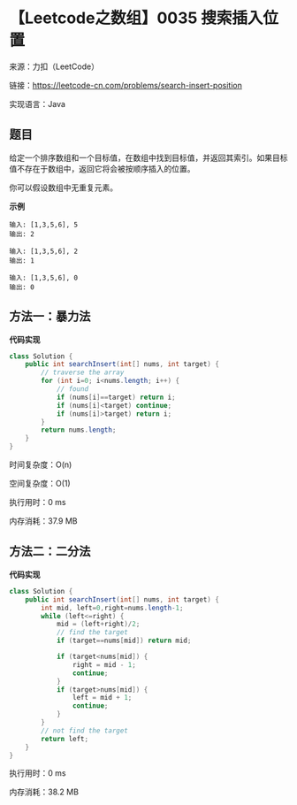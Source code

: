 # 【Leetcode之数组】0035 搜索插入位置

来源：力扣（LeetCode）

链接：https://leetcode-cn.com/problems/search-insert-position

实现语言：Java



##  题目

给定一个排序数组和一个目标值，在数组中找到目标值，并返回其索引。如果目标值不存在于数组中，返回它将会被按顺序插入的位置。

你可以假设数组中无重复元素。

**示例**

```
输入: [1,3,5,6], 5
输出: 2

输入: [1,3,5,6], 2
输出: 1

输入: [1,3,5,6], 0
输出: 0
```

## 方法一：暴力法

**代码实现**

```java
class Solution {
    public int searchInsert(int[] nums, int target) {
        // traverse the array
        for (int i=0; i<nums.length; i++) {         
            // found
            if (nums[i]==target) return i;
            if (nums[i]<target) continue;           
            if (nums[i]>target) return i;
        }
        return nums.length;
    }
}
```

时间复杂度：O(n)		

空间复杂度：O(1)

执行用时：0 ms

内存消耗：37.9 MB

## 方法二：二分法

**代码实现**

```java
class Solution {
    public int searchInsert(int[] nums, int target) {
        int mid, left=0,right=nums.length-1;
        while (left<=right) {
            mid = (left+right)/2;
            // find the target
            if (target==nums[mid]) return mid;

            if (target<nums[mid]) {
                right = mid - 1;
                continue;
            }
            if (target>nums[mid]) {
                left = mid + 1;
                continue;
            }
        }
        // not find the target
        return left;
    }
}
```

执行用时：0 ms

内存消耗：38.2 MB
